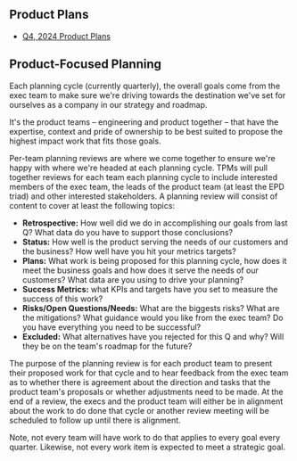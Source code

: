 ## Product Plans
- [Q4, 2024 Product Plans](https://docs.google.com/document/d/1SOayguNK5bepXIgMj4tZ1SnzBlCJaZmZ-x4HwMLDvtk/)

## Product-Focused Planning

Each planning cycle (currently quarterly), the overall goals come from the exec
team to make sure we're driving towards the destination we've set for ourselves
as a company in our strategy and roadmap.

It's the product teams – engineering and product together – that have the
expertise, context and pride of ownership to be best suited to propose the
highest impact work that fits those goals.

Per-team planning reviews are where we come together to ensure we're happy with
where we're headed at each planning cycle. TPMs will pull together reviews for
each team each planning cycle to include interested members of the exec team,
the leads of the product team (at least the EPD triad) and other interested
stakeholders. A planning review will consist of content to cover at least the
following topics:

- **Retrospective:** How well did we do in accomplishing our goals from last Q?
  What data do you have to support those conclusions?
- **Status:** How well is the product serving the needs of our customers and the
  business? How well have you hit your metrics targets?
- **Plans:** What work is being proposed for this planning cycle, how does it meet
  the business goals and how does it serve the needs of our customers? What
  data are you using to drive your planning?
- **Success Metrics:** what KPIs and targets have you set to measure the success
  of this work?
- **Risks/Open Questions/Needs:** What are the biggests risks? What are the
  mitigations? What guidance would you like from the exec team? Do you
  have everything you need to be successful?
- **Excluded:** What alternatives have you rejected for this Q and why? Will they
  be on the team's roadmap for the future?

The purpose of the planning review is for each product team to present their
proposed work for that cycle and to hear feedback from the exec team as to whether
there is agreement about the direction and tasks that the product team's proposals
or whether adjustments need to be made. At the end of a review, the execs and
the product team will either be in alignment about the work to do done that cycle
or another review meeting will be scheduled to follow up until there is alignment.

Note, not every team will have work to do that applies to every goal every
quarter. Likewise, not every work item is expected to meet a strategic goal.
